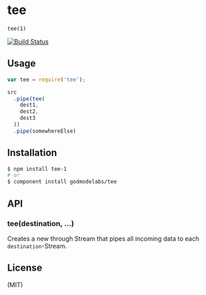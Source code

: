 # tee

  `tee(1)`
  
[![Build Status](https://travis-ci.org/godmodelabs/tee.png?branch=master)](https://travis-ci.org/godmodelabs/tee)

## Usage

```javascript
var tee = require('tee');

src
  .pipe(tee(
    dest1,
    dest2,
    dest3
  ))
  .pipe(somewhereElse)
```

## Installation

```bash
$ npm install tee-1
# or
$ component install godmodelabs/tee
```

## API

### tee(destination, ...)

Creates a new through Stream that pipes all incoming data to each
`destination`-Stream.

## License

(MIT)
